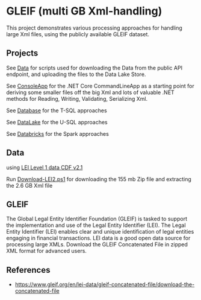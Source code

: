 # GLEIF (multi GB Xml-handling)

This project demonstrates various processing approaches for handling large Xml files, using the publicly available GLEIF dataset.

## Projects

See [Data](/Data/Readme.md) for scripts used for downloading the Data from the public API endpoint, and uploading the files to the Data Lake Store.

See [ConsoleApp](/ConsoleApp/Readme.md) for the .NET Core CommandLineApp as a starting point for deriving some smaller files off the big Xml and lots of valuable .NET methods for Reading, Writing, Validating, Serializing Xml.

See [Database](/Database/Readme.md) for the T-SQL approaches

See [DataLake](/DataLake/Readme.md) for the U-SQL approaches

See [Databricks](/Databricks/Readme.md) for the Spark approaches

## Data

using [LEI Level 1 data CDF v2.1](https://www.gleif.org/en/about-lei/common-data-file-format/lei-cdf-format/lei-cdf-format-version-2-1)

Run [Download-LEI2.ps1](/Data/Download-LEI2.ps1) for downloading the 155 mb Zip file and extracting the 2.6 GB Xml file

## GLEIF
The Global Legal Entity Identifier Foundation (GLEIF) is tasked to support the implementation and use of the Legal Entity Identifier (LEI). The Legal Entity Identifier (LEI) enables clear and unique identification of legal entities engaging in financial transactions. LEI data is a good open data source for processing large XMLs. Download the GLEIF Concatenated File in zipped XML format for advanced users.

## References

- https://www.gleif.org/en/lei-data/gleif-concatenated-file/download-the-concatenated-file